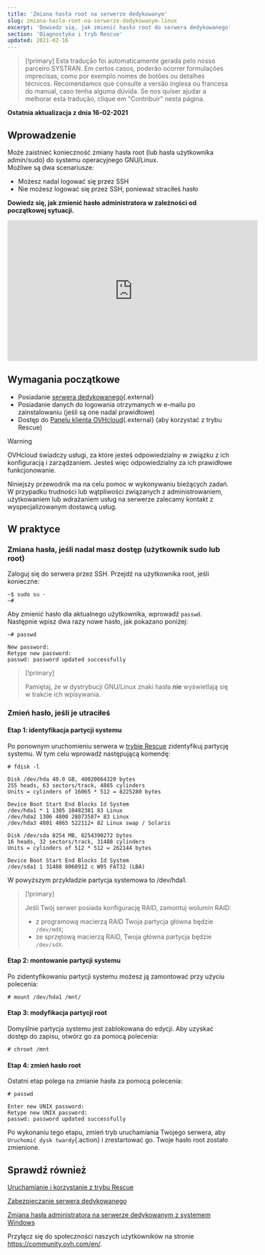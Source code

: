```yaml
---
title: 'Zmiana hasła root na serwerze dedykowanym'
slug: zmiana-hasla-root-na-serwerze-dedykowanym-linux
excerpt: 'Dowiedz się, jak zmienić hasło root do serwera dedykowanego'
section: 'Diagnostyka i tryb Rescue'
updated: 2021-02-16
---
```


> [!primary]
> Esta tradução foi automaticamente gerada pelo nosso parceiro SYSTRAN. Em certos casos, poderão ocorrer formulações imprecisas, como por exemplo nomes de botões ou detalhes técnicos. Recomendamos que consulte a versão inglesa ou francesa do manual, caso tenha alguma dúvida. Se nos quiser ajudar a melhorar esta tradução, clique em "Contribuir" nesta página.
>

**Ostatnia aktualizacja z dnia 16-02-2021**

## Wprowadzenie

Może zaistnieć konieczność zmiany hasła root (lub hasła użytkownika admin/sudo) do systemu operacyjnego GNU/Linux.
<br>Możliwe są dwa scenariusze:

- Możesz nadal logować się przez SSH
- Nie możesz logować się przez SSH, ponieważ straciłeś hasło

**Dowiedz się, jak zmienić hasło administratora w zależności od początkowej sytuacji.**

<iframe width="560" height="315" src="https://www.youtube.com/embed/gi7JqUvcEt0" frameborder="0" allow="accelerometer; autoplay; encrypted-media; gyroscope; picture-in-picture" allowfullscreen></iframe>

## Wymagania początkowe

- Posiadanie [serwera dedykowanego](https://www.ovhcloud.com/pl/bare-metal/){.external}
- Posiadanie danych do logowania otrzymanych w e-mailu po zainstalowaniu (jeśli są one nadal prawidłowe)
- Dostęp do [Panelu klienta OVHcloud](https://www.ovh.com/auth/?action=gotomanager&from=https://www.ovh.pl/&ovhSubsidiary=pl){.external} (aby korzystać z trybu Rescue)

> [!warning]
>OVHcloud świadczy usługi, za które jesteś odpowiedzialny w związku z ich konfiguracją i zarządzaniem. Jesteś więc odpowiedzialny za ich prawidłowe funkcjonowanie.
>
>Niniejszy przewodnik ma na celu pomoc w wykonywaniu bieżących zadań. W przypadku trudności lub wątpliwości związanych z administrowaniem, użytkowaniem lub wdrażaniem usług na serwerze zalecamy kontakt z wyspecjalizowanym dostawcą usług.
>

## W praktyce

### Zmiana hasła, jeśli nadal masz dostęp (użytkownik sudo lub root)

Zaloguj się do serwera przez SSH. Przejdź na użytkownika root, jeśli konieczne:

```
~$ sudo su -
~#
```

Aby zmienić hasło dla aktualnego użytkownika, wprowadź `passwd`. Następnie wpisz dwa razy nowe hasło, jak pokazano poniżej:

```
~# passwd

New password:
Retype new password:
passwd: password updated successfully
```

> [!primary]
>
> Pamiętaj, że w dystrybucji GNU/Linux znaki hasła **nie** wyświetlają się w trakcie ich wpisywania.
>

### Zmień hasło, jeśli je utraciłeś

#### Etap 1: identyfikacja partycji systemu

Po ponownym uruchomieniu serwera w [trybie Rescue](../ovh-rescue/) zidentyfikuj partycję systemu. W tym celu wprowadź następującą komendę:

```
# fdisk -l

Disk /dev/hda 40.0 GB, 40020664320 bytes
255 heads, 63 sectors/track, 4865 cylinders
Units = cylinders of 16065 * 512 = 8225280 bytes

Device Boot Start End Blocks Id System
/dev/hda1 * 1 1305 10482381 83 Linux
/dev/hda2 1306 4800 28073587+ 83 Linux
/dev/hda3 4801 4865 522112+ 82 Linux swap / Solaris

Disk /dev/sda 8254 MB, 8254390272 bytes
16 heads, 32 sectors/track, 31488 cylinders
Units = cylinders of 512 * 512 = 262144 bytes

Device Boot Start End Blocks Id System
/dev/sda1 1 31488 8060912 c W95 FAT32 (LBA)
```

W powyższym przykładzie partycja systemowa to /dev/hda1.

> [!primary]
>
> Jeśli Twój serwer posiada konfigurację RAID, zamontuj wolumin RAID:
>
> - z programową macierzą RAID Twoja partycja główna będzie `/dev/mdX`;
> - ze sprzętową macierzą RAID, Twoja główna partycja będzie `/dev/sdX`.
>

#### Etap 2: montowanie partycji systemu

Po zidentyfikowaniu partycji systemu możesz ją zamontować przy użyciu polecenia:

```
# mount /dev/hda1 /mnt/
```

#### Etap 3: modyfikacja partycji root

Domyślnie partycja systemu jest zablokowana do edycji. Aby uzyskać dostęp do zapisu, otwórz go za pomocą polecenia:

```
# chroot /mnt
```

#### Etap 4: zmień hasło root

Ostatni etap polega na zmianie hasła za pomocą polecenia:

```
# passwd

Enter new UNIX password:
Retype new UNIX password:
passwd: password updated successfully
```

Po wykonaniu tego etapu, zmień tryb uruchamiania Twojego serwera, aby `Uruchomić dysk twardy`{.action} i zrestartować go. Twoje hasło root zostało zmienione.

## Sprawdź również

[Uruchamianie i korzystanie z trybu Rescue](../ovh-rescue/)

[Zabezpieczanie serwera dedykowanego](../porady-zabezpieczanie-serwera-dedykowanego/)

[Zmiana hasła administratora na serwerze dedykowanym z systemem Windows](../zmiana-hasla-admin-windows/)

Przyłącz się do społeczności naszych użytkowników na stronie <https://community.ovh.com/en/>.